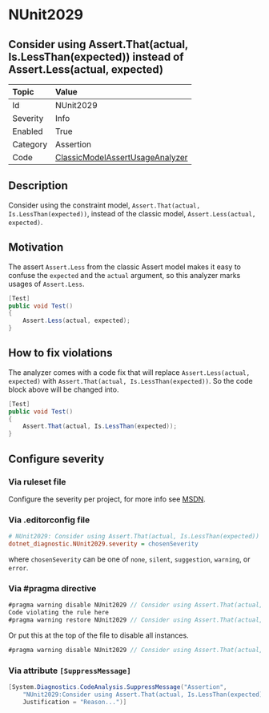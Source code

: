 # NUnit2029

## Consider using Assert.That(actual, Is.LessThan(expected)) instead of Assert.Less(actual, expected)

| Topic    | Value
| :--      | :--
| Id       | NUnit2029
| Severity | Info
| Enabled  | True
| Category | Assertion
| Code     | [ClassicModelAssertUsageAnalyzer](https://github.com/nunit/nunit.analyzers/blob/0.6.0/src/nunit.analyzers/ClassicModelAssertUsage/ClassicModelAssertUsageAnalyzer.cs)

## Description

Consider using the constraint model, `Assert.That(actual, Is.LessThan(expected))`, instead of the classic model, `Assert.Less(actual, expected)`.

## Motivation

The assert `Assert.Less` from the classic Assert model makes it easy to confuse the `expected` and the `actual` argument,
so this analyzer marks usages of `Assert.Less`.

```csharp
[Test]
public void Test()
{
    Assert.Less(actual, expected);
}
```

## How to fix violations

The analyzer comes with a code fix that will replace `Assert.Less(actual, expected)` with
`Assert.That(actual, Is.LessThan(expected))`. So the code block above will be changed into.

```csharp
[Test]
public void Test()
{
    Assert.That(actual, Is.LessThan(expected));
}
```

<!-- start generated config severity -->
## Configure severity

### Via ruleset file

Configure the severity per project, for more info see [MSDN](https://msdn.microsoft.com/en-us/library/dd264949.aspx).

### Via .editorconfig file

```ini
# NUnit2029: Consider using Assert.That(actual, Is.LessThan(expected)) instead of Assert.Less(actual, expected)
dotnet_diagnostic.NUnit2029.severity = chosenSeverity
```

where `chosenSeverity` can be one of `none`, `silent`, `suggestion`, `warning`, or `error`.

### Via #pragma directive

```csharp
#pragma warning disable NUnit2029 // Consider using Assert.That(actual, Is.LessThan(expected)) instead of Assert.Less(actual, expected)
Code violating the rule here
#pragma warning restore NUnit2029 // Consider using Assert.That(actual, Is.LessThan(expected)) instead of Assert.Less(actual, expected)
```

Or put this at the top of the file to disable all instances.

```csharp
#pragma warning disable NUnit2029 // Consider using Assert.That(actual, Is.LessThan(expected)) instead of Assert.Less(actual, expected)
```

### Via attribute `[SuppressMessage]`

```csharp
[System.Diagnostics.CodeAnalysis.SuppressMessage("Assertion",
    "NUnit2029:Consider using Assert.That(actual, Is.LessThan(expected)) instead of Assert.Less(actual, expected)",
    Justification = "Reason...")]
```
<!-- end generated config severity -->

